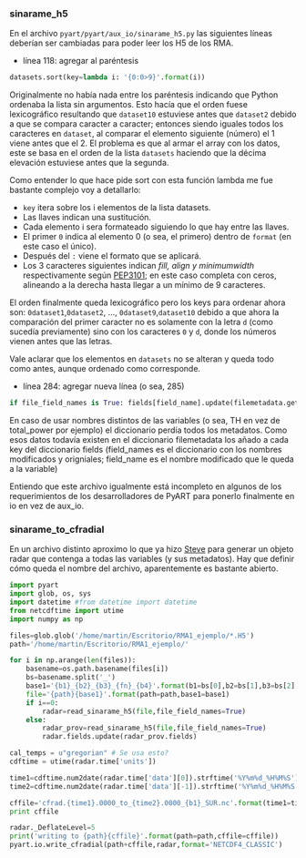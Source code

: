 ### sinarame_h5


En el archivo `pyart/pyart/aux_io/sinarame_h5.py` las siguientes líneas deberían ser cambiadas para poder leer los H5 de los RMA.

- línea 118: agregar al paréntesis

```python
datasets.sort(key=lambda i: '{0:0>9}'.format(i))
```
Originalmente no había nada entre los paréntesis indicando que Python ordenaba la lista sin argumentos. Esto hacía que el orden fuese lexicográfico resultando que `dataset10` estuviese antes que `dataset2` debido a que se compara caracter a caracter; entonces siendo iguales todos los caracteres en `dataset`, al comparar el elemento siguiente (número) el 1 viene antes que el 2. El problema es que al armar el array con los datos, este se basa en el orden de la lista `datasets` haciendo que la décima elevación estuviese antes que la segunda.

Como entender lo que hace pide sort con esta función lambda me fue bastante complejo voy a detallarlo:
- `key` itera sobre los i elementos de la lista datasets.
- Las llaves indican una sustitución.
- Cada elemento i sera formateado siguiendo lo que hay entre las llaves.
 - El primer `0` indica al elemento 0 (o sea, el primero) dentro de `format` (en este caso el único).
 - Después del `:` viene el formato que se aplicará.
 - Los 3 caracteres siguientes indican *fill, align y minimumwidth* respectivamente según [PEP3101](https://www.python.org/dev/peps/pep-3101); en este caso completa con ceros, alineando a la derecha hasta llegar a un mínimo de 9 caracteres.

El orden finalmente queda lexicográfico pero los keys para ordenar ahora son: `0dataset1`,`0dataset2`, ..., `0dataset9`,`dataset10` debido a que ahora la comparación del primer caracter no es solamente con la letra `d` (como sucedía previamente) sino con los caracteres `0` y `d`, donde los números vienen antes que las letras.

Vale aclarar que los elementos en `datasets` no se alteran y queda todo como antes, aunque ordenado como corresponde.

- línea 284: agregar nueva línea (o sea, 285)

```python
if file_field_names is True: fields[field_name].update(filemetadata.get_metadata(field_names[field_name]))
```
En caso de usar nombres distintos de las variables (o sea, TH en vez de total_power por ejemplo) el diccionario perdía todos los metadatos. Como esos datos todavía existen en el diccionario filemetadata los añado a cada key del diccionario fields (field_names es el diccionario con los nombres modificados y origniales; field_name es el nombre modificado que le queda a la variable)

Entiendo que este archivo igualmente está incompleto en algunos de los requerimientos de los desarrolladores de PyART para ponerlo finalmente en io en vez de aux_io.

### sinarame_to_cfradial

En un archivo distinto aproximo lo que ya hizo [Steve](https://github.com/ARM-DOE/pyart/blob/493c53e2aec7c9e2e889ea62c319a2e470a38423/scripts/sinarame_to_cfradial.py) para generar un objeto radar que contenga a todas las variables (y sus metadatos). Hay que definir cómo queda el nombre del archivo, aparentemente es bastante abierto.

```python
import pyart
import glob, os, sys
import datetime #from datetime import datetime
from netcdftime import utime
import numpy as np

files=glob.glob('/home/martin/Escritorio/RMA1_ejemplo/*.H5')
path='/home/martin/Escritorio/RMA1_ejemplo/'

for i in np.arange(len(files)):
    basename=os.path.basename(files[i])
    bs=basename.split('_')
    base1='{b1}_{b2}_{b3}_{fn}_{b4}'.format(b1=bs[0],b2=bs[1],b3=bs[2],fn=bs[3],b4=bs[4])
    file='{path}{base1}'.format(path=path,base1=base1)
    if i==0:
        radar=read_sinarame_h5(file,file_field_names=True)
    else:
        radar_prov=read_sinarame_h5(file,file_field_names=True)
        radar.fields.update(radar_prov.fields)

cal_temps = u"gregorian" # Se usa esto?
cdftime = utime(radar.time['units'])

time1=cdftime.num2date(radar.time['data'][0]).strftime('%Y%m%d_%H%M%S')
time2=cdftime.num2date(radar.time['data'][-1]).strftime('%Y%m%d_%H%M%S')

cffile='cfrad.{time1}.0000_to_{time2}.0000_{b1}_SUR.nc'.format(time1=time1,time2=time2,b1=bs[0])
print cffile

radar._DeflateLevel=5
print('writing to {path}{cffile}'.format(path=path,cffile=cffile))
pyart.io.write_cfradial(path+cffile,radar,format='NETCDF4_CLASSIC')
```

